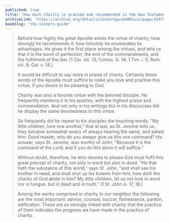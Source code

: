 ```yaml
---
published: true
title: 'How much charity is praised and recommended in the New Testament Letters'
archiveLink: 'https://archive.org/details/sinnersguide00luis/page/424?view=theater'
bookSlug: 'the-sinners-guide'
---
```


> Behold how highly the great Apostle extols the virtue of charity; how strongly he recommends it; how minutely he enumerates its advantages. He gives it the first place among the virtues, and tells us that it is the bond of perfection, the end of the commandments, and the fulfilment of the law. [1 Cor. xiii. 13; Coloss. iii. 14; 1 Tim. i. 5; Rom. xiii. 8; Gal. v. 14.]
>
> It would be difficult to say more in praise of charity. Certainly these words of the Apostle must suffice to make you love and practise this virtue, if you desire to be pleasing to God.
>
> Charity was also a favorite virtue with the beloved disciple. He frequently mentions it in his epistles, with the highest praise and commendation. And not only in his writings but in his discourses did he display the same devotedness to this virtue.
>
> So frequently did he repeat to his disciples the touching words, "My little children, love one another," that at last, as St. Jerome tells us, they became somewhat weary of always hearing the same, and asked him: Good master, why do you always give us this one command? His answer, says St. Jerome, was worthy of John; "Because it is the command of the Lord; and if you do this alone it will suffice."
>
> Without doubt, therefore, he who desires to please God must fulfil this great precept of charity, not only in word but also in deed. "He that hath the substance of this world," says St. John, "and shall see his brother in need, and shall shut up his bowels from him, how doth the charity of God abide in him? My little children, let us not love in word nor in tongue, but in deed and in truth." [1 St. John iii. 17, 18.]
>
> Among the works comprised in charity to our neighbor the following are the most important: advice, counsel, succor, forbearance, pardon, edification. These are so strongly linked with charity that the practice of them indicates the progress we have made in the practice of charity.

